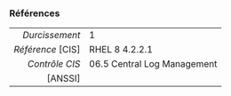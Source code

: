 ### Références

|                 |    |
|----------------:|:---|
|   *Durcissement*| 1 |
|*Référence* [CIS]| RHEL 8 4.2.2.1 |
|   *Contrôle CIS*| 06.5 Central Log Management |
|          [ANSSI]|  |
